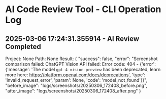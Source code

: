# AI Code Review Tool - CLI Operation Log

## 2025-03-06 17:24:31.355914 - AI Review Completed

Project: None
Path: None
Result: {
  "success": false,
  "error": "Screenshot comparison failed: ChatGPT Vision API failed: Error code: 404 - {'error': {'message': 'The model `gpt-4-vision-preview` has been deprecated, learn more here: https://platform.openai.com/docs/deprecations', 'type': 'invalid_request_error', 'param': None, 'code': 'model_not_found'}}",
  "before_image": "logs/screenshots/20250306_172408_before.png",
  "after_image": "logs/screenshots/20250306_172408_after.png"
}

